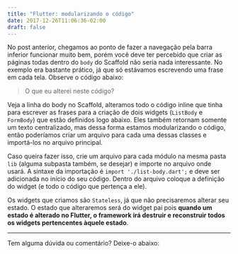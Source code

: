 ```yaml
---
title: "Flutter: modularizando o código"
date: 2017-12-26T11:06:36-02:00
draft: false
---
```


No post anterior, chegamos ao ponto de fazer a navegação pela barra inferior funcionar muito bem, porém você deve ter percebido que criar as páginas todas dentro do `body` do Scaffold não seria nada interessante. No exemplo era bastante prático, já que só estávamos escrevendo uma frase em cada tela. Observe o código abaixo:

<script src="https://gist.github.com/mnaegeler/571dc23039566f019add82aba8b8b4e6.js"></script>

> O que eu alterei neste código?

Veja a linha do body no Scaffold, alteramos todo o código inline que tinha para escrever as frases para a criação de dois widgets (`ListBody` e `FormBody`) que estão definidos logo abaixo. Eles também retornam somente um texto centralizado, mas dessa forma estamos modularizando o código, então poderíamos criar um arquivo para cada uma dessas classes e importá-los no arquivo principal.

Caso queira fazer isso, crie um arquivo para cada módulo na mesma pasta `lib` (alguma subpasta também, se desejar) e importe no arquivo onde usará. A sintaxe da importação é `import './list-body.dart';` e deve ser adicionada no início do seu código. Dentro do arquivo coloque a definição do widget (e todo o código que pertença a ele).

Os widgets que criamos são `Stateless`, já que não precisaremos alterar seu estado. O estado que alteraremos será do widget pai pois **quando um estado é alterado no Flutter, o framework irá destruir e reconstruir todos os widgets pertencentes àquele estado**.

---

Tem alguma dúvida ou comentário? Deixe-o abaixo:
